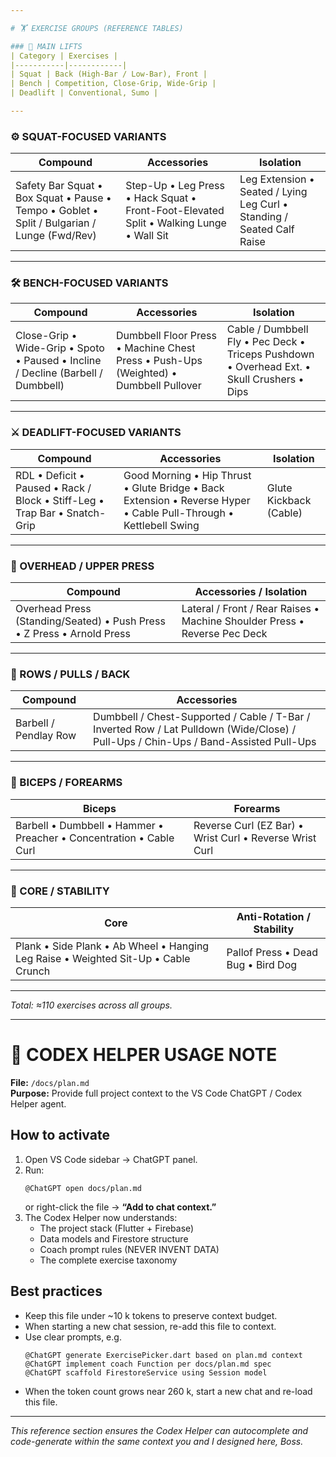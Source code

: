 ```yaml
---

# 🏋️ EXERCISE GROUPS (REFERENCE TABLES)

### 🧱 MAIN LIFTS
| Category | Exercises |
|-----------|------------|
| Squat | Back (High-Bar / Low-Bar), Front |
| Bench | Competition, Close-Grip, Wide-Grip |
| Deadlift | Conventional, Sumo |

---
```


### ⚙️ SQUAT-FOCUSED VARIANTS
| Compound | Accessories | Isolation |
|-----------|--------------|------------|
| Safety Bar Squat • Box Squat • Pause • Tempo • Goblet • Split / Bulgarian / Lunge (Fwd/Rev) | Step-Up • Leg Press • Hack Squat • Front-Foot-Elevated Split • Walking Lunge • Wall Sit | Leg Extension • Seated / Lying Leg Curl • Standing / Seated Calf Raise |

---

### 🛠️ BENCH-FOCUSED VARIANTS
| Compound | Accessories | Isolation |
|-----------|--------------|------------|
| Close-Grip • Wide-Grip • Spoto • Paused • Incline / Decline (Barbell / Dumbbell) | Dumbbell Floor Press • Machine Chest Press • Push-Ups (Weighted) • Dumbbell Pullover | Cable / Dumbbell Fly • Pec Deck • Triceps Pushdown • Overhead Ext. • Skull Crushers • Dips |

---

### ⚔️ DEADLIFT-FOCUSED VARIANTS
| Compound | Accessories | Isolation |
|-----------|--------------|------------|
| RDL • Deficit • Paused • Rack / Block • Stiff-Leg • Trap Bar • Snatch-Grip | Good Morning • Hip Thrust • Glute Bridge • Back Extension • Reverse Hyper • Cable Pull-Through • Kettlebell Swing | Glute Kickback (Cable) |

---

### 🦍 OVERHEAD / UPPER PRESS
| Compound | Accessories / Isolation |
|-----------|-------------------------|
| Overhead Press (Standing/Seated) • Push Press • Z Press • Arnold Press | Lateral / Front / Rear Raises • Machine Shoulder Press • Reverse Pec Deck |

---

### 🐉 ROWS / PULLS / BACK
| Compound | Accessories |
|-----------|-------------|
| Barbell / Pendlay Row | Dumbbell / Chest-Supported / Cable / T-Bar / Inverted Row / Lat Pulldown (Wide/Close) / Pull-Ups / Chin-Ups / Band-Assisted Pull-Ups |

---

### 🐍 BICEPS / FOREARMS
| Biceps | Forearms |
|--------|-----------|
| Barbell • Dumbbell • Hammer • Preacher • Concentration • Cable Curl | Reverse Curl (EZ Bar) • Wrist Curl • Reverse Wrist Curl |

---

### 🧠 CORE / STABILITY
| Core | Anti-Rotation / Stability |
|------|----------------------------|
| Plank • Side Plank • Ab Wheel • Hanging Leg Raise • Weighted Sit-Up • Cable Crunch | Pallof Press • Dead Bug • Bird Dog |

---

_Total: ≈110 exercises across all groups._

---

# 💬 CODEX HELPER USAGE NOTE

**File:** `/docs/plan.md`  
**Purpose:** Provide full project context to the VS Code ChatGPT / Codex Helper agent.

## How to activate
1. Open VS Code sidebar → ChatGPT panel.  
2. Run:  
   ```
   @ChatGPT open docs/plan.md
   ```  
   or right-click the file → **“Add to chat context.”**
3. The Codex Helper now understands:  
   - The project stack (Flutter + Firebase)  
   - Data models and Firestore structure  
   - Coach prompt rules (NEVER INVENT DATA)  
   - The complete exercise taxonomy

## Best practices
- Keep this file under ~10 k tokens to preserve context budget.  
- When starting a new chat session, re-add this file to context.  
- Use clear prompts, e.g.  
  ```
  @ChatGPT generate ExercisePicker.dart based on plan.md context
  @ChatGPT implement coach Function per docs/plan.md spec
  @ChatGPT scaffold FirestoreService using Session model
  ```
- When the token count grows near 260 k, start a new chat and re-load this file.

---

_This reference section ensures the Codex Helper can autocomplete and code-generate within the same context you and I designed here, Boss._